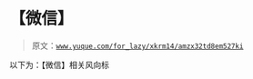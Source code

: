 # 【微信】

> 原文：[`www.yuque.com/for_lazy/xkrm14/amzx32td8em527ki`](https://www.yuque.com/for_lazy/xkrm14/amzx32td8em527ki)

以下为：【微信】相关风向标

